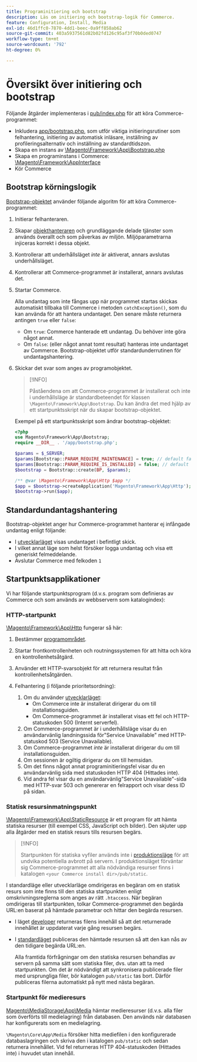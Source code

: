```yaml
---
title: Programinitiering och bootstrap
description: Läs om initiering och bootstrap-logik för Commerce.
feature: Configuration, Install, Media
exl-id: 46d1ffc0-7870-4dd1-beec-0a9ff858ab62
source-git-commit: 403a5937561d82b02fd126c95af3f70b0ded0747
workflow-type: tm+mt
source-wordcount: '792'
ht-degree: 0%

---
```


# Översikt över initiering och bootstrap

Följande åtgärder implementeras i [pub/index.php][index] för att köra Commerce-programmet:

- Inkludera [app/bootstrap.php][bootinitial], som utför viktiga initieringsrutiner som felhantering, initiering av automatisk inläsare, inställning av profileringsalternativ och inställning av standardtidszon.
- Skapa en instans av [\Magento\Framework\App\Bootstrap.php][bootstrap] <!-- It requires initialization parameters to be specified in constructor. Normally, the $_SERVER super-global variable is supposed to be passed there. -->
- Skapa en programinstans i Commerce: [\Magento\Framework\AppInterface][app-face]
- Kör Commerce

## Bootstrap körningslogik

[Bootstrap-objektet][bootinitial] använder följande algoritm för att köra Commerce-programmet:

1. Initierar felhanteraren.
1. Skapar [objekthanteraren][object] och grundläggande delade tjänster som används överallt och som påverkas av miljön. Miljöparametrarna injiceras korrekt i dessa objekt.
1. Kontrollerar att underhållsläget _inte_ är aktiverat, annars avslutas underhållsläget.
1. Kontrollerar att Commerce-programmet är installerat, annars avslutas det.
1. Startar Commerce.

   Alla undantag som inte fångas upp när programmet startas skickas automatiskt tillbaka till Commerce i metoden `catchException()`, som du kan använda för att hantera undantaget. Den senare måste returnera antingen `true` eller `false`:

   - Om `true`: Commerce hanterade ett undantag. Du behöver inte göra något annat.
   - Om `false`: (eller något annat tomt resultat) hanteras inte undantaget av Commerce. Bootstrap-objektet utför standardunderrutinen för undantagshantering.

1. Skickar det svar som anges av programobjektet.

   >[!INFO]
   >
   >Påståendena om att Commerce-programmet är installerat och inte i underhållsläge är standardbeteendet för klassen `\Magento\Framework\App\Bootstrap`. Du kan ändra det med hjälp av ett startpunktsskript när du skapar bootstrap-objektet.

   Exempel på ett startpunktsskript som ändrar bootstrap-objektet:

   ```php
   <?php
   use Magento\Framework\App\Bootstrap;
   require __DIR__ . '/app/bootstrap.php';
   
   $params = $_SERVER;
   $params[Bootstrap::PARAM_REQUIRE_MAINTENANCE] = true; // default false
   $params[Bootstrap::PARAM_REQUIRE_IS_INSTALLED] = false; // default true
   $bootstrap = Bootstrap::create(BP, $params);
   
   /** @var \Magento\Framework\App\Http $app */
   $app = $bootstrap->createApplication('Magento\Framework\App\Http');
   $bootstrap->run($app);
   ```

## Standardundantagshantering

Bootstrap-objektet anger hur Commerce-programmet hanterar ej infångade undantag enligt följande:

- I [utvecklarläget](../bootstrap/application-modes.md#developer-mode) visas undantaget i befintligt skick.
- I vilket annat läge som helst försöker logga undantag och visa ett generiskt felmeddelande.
- Avslutar Commerce med felkoden `1`

## Startpunktsapplikationer

Vi har följande startpunktsprogram (d.v.s. program som definieras av Commerce och som används av webbservern som katalogindex):

### HTTP-startpunkt

[\Magento\Framework\App\Http][http] fungerar så här:

1. Bestämmer [programområdet](https://developer.adobe.com/commerce/php/architecture/modules/areas/).
1. Startar frontkontrollenheten och routningssystemen för att hitta och köra en kontrollenhetsåtgärd.
1. Använder ett HTTP-svarsobjekt för att returnera resultat från kontrollenhetsåtgärden.
1. Felhantering (i följande prioritetsordning):

   1. Om du använder [utvecklarläget](../bootstrap/application-modes.md#developer-mode):
      - Om Commerce inte är installerat dirigerar du om till installationsguiden.
      - Om Commerce-programmet är installerat visas ett fel och HTTP-statuskoden 500 (Internt serverfel).
   1. Om Commerce-programmet är i underhållsläge visar du en användarvänlig landningssida för&quot;Service Unavailable&quot; med HTTP-statuskod 503 (Service Unavailable).
   1. Om Commerce-programmet _inte_ är installerat dirigerar du om till installationsguiden.
   1. Om sessionen är ogiltig dirigerar du om till hemsidan.
   1. Om det finns något annat programinitieringsfel visar du en användarvänlig sida med statuskoden HTTP 404 (Hittades inte).
   1. Vid andra fel visar du en användarvänlig&quot;Service Unavailable&quot;-sida med HTTP-svar 503 och genererar en felrapport och visar dess ID på sidan.

### Statisk resursinmatningspunkt

[\Magento\Framework\App\StaticResource][static-resource] är ett program för att hämta statiska resurser (till exempel CSS, JavaScript och bilder). Den skjuter upp alla åtgärder med en statisk resurs tills resursen begärs.

>[!INFO]
>
>Startpunkten för statiska vyfiler används inte i [produktionsläge](application-modes.md#production-mode) för att undvika potentiella avbrott på servern. I produktionsläget förväntar sig Commerce-programmet att alla nödvändiga resurser finns i katalogen `<your Commerce install dir>/pub/static`.

I standardläge eller utvecklarläge omdirigeras en begäran om en statisk resurs som inte finns till den statiska startpunkten enligt omskrivningsreglerna som anges av rätt `.htaccess`.
När begäran omdirigeras till startpunkten, tolkar Commerce-programmet den begärda URL:en baserat på hämtade parametrar och hittar den begärda resursen.

- I läget [developer](application-modes.md#developer-mode) returneras filens innehåll så att det returnerade innehållet är uppdaterat varje gång resursen begärs.
- I [standardläget](application-modes.md#default-mode) publiceras den hämtade resursen så att den kan nås av den tidigare begärda URL:en.

  Alla framtida förfrågningar om den statiska resursen behandlas av servern på samma sätt som statiska filer, dvs. utan att ta med startpunkten. Om det är nödvändigt att synkronisera publicerade filer med ursprungliga filer, bör katalogen `pub/static` tas bort. Därför publiceras filerna automatiskt på nytt med nästa begäran.

### Startpunkt för medieresurs

[Magento\MediaStorage\App\Media][media] hämtar medieresurser (d.v.s. alla filer som överförts till medielagring) från databasen. Den används när databasen har konfigurerats som en medielagring.

`\Magento\Core\App\Media` försöker hitta mediefilen i den konfigurerade databaslagringen och skriva den i katalogen `pub/static` och sedan returnera innehållet. Vid fel returneras HTTP 404-statuskoden (Hittades inte) i huvudet utan innehåll.

<!-- Link Definitions -->

[app-face]: https://github.com/magento/magento2/tree/2.4/lib/internal/Magento/Framework/AppInterface.php
[bootinitial]: https://github.com/magento/magento2/tree/2.4/app/bootstrap.php
[bootstrap]: https://github.com/magento/magento2/tree/2.4/lib/internal/Magento/Framework/App/Bootstrap.php
[http]: https://github.com/magento/magento2/tree/2.4/lib/internal/Magento/Framework/App/Http
[index]: https://github.com/magento/magento2/tree/2.4/pub/index.php
[media]: https://github.com/magento/magento2/tree/2.4/app/code/Magento/MediaStorage/App/Media.php
[object]: https://github.com/magento/magento2/tree/2.4/lib/internal/Magento/Framework/ObjectManager
[static-resource]: https://github.com/magento/magento2/tree/2.4/lib/internal/Magento/Framework/App/StaticResource.php
